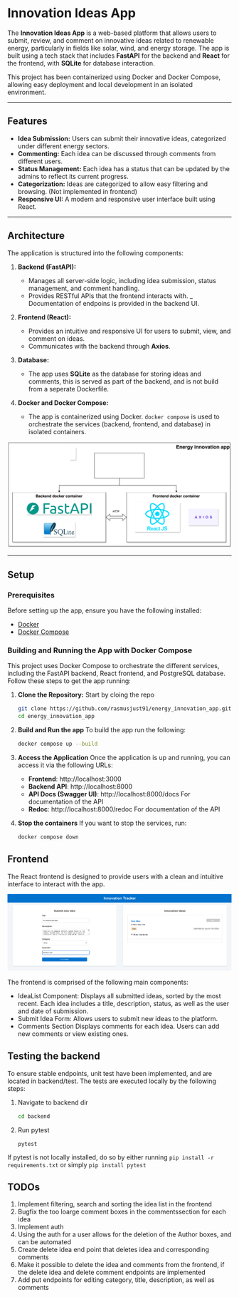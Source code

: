 # Innovation Ideas App

The **Innovation Ideas App** is a web-based platform that allows users to submit, review, and comment on innovative ideas related to renewable energy, particularly in fields like solar, wind, and energy storage. The app is built using a tech stack that includes **FastAPI** for the backend and **React** for the frontend, with **SQLite** for database interaction.

This project has been containerized using Docker and Docker Compose, allowing easy deployment and local development in an isolated environment.

---

## Features

- **Idea Submission:** Users can submit their innovative ideas, categorized under different energy sectors.
- **Commenting:** Each idea can be discussed through comments from different users.
- **Status Management:** Each idea has a status that can be updated by the admins to reflect its current progress.
- **Categorization:** Ideas are categorized to allow easy filtering and browsing. (Not implemented in frontend)
- **Responsive UI:** A modern and responsive user interface built using React.

---

## Architecture

The application is structured into the following components:

1. **Backend (FastAPI):**
   - Manages all server-side logic, including idea submission, status management, and comment handling.
   - Provides RESTful APIs that the frontend interacts with.
   _ Documentation of endpoins is provided in the backend UI.

2. **Frontend (React):**
   - Provides an intuitive and responsive UI for users to submit, view, and comment on ideas.
   - Communicates with the backend through **Axios**.

3. **Database:**
   - The app uses **SQLite** as the database for storing ideas and comments, this is served as part of the backend, and is not build from a seperate Dockerfile.

4. **Docker and Docker Compose:**
   - The app is containerized using Docker. ```docker compose``` is used to orchestrate the services (backend, frontend, and database) in isolated containers.

![](img/system_architecture.svg)

---

## Setup

### Prerequisites

Before setting up the app, ensure you have the following installed:

- [Docker](https://www.docker.com/)
- [Docker Compose](https://docs.docker.com/compose/)

### Building and Running the App with Docker Compose

This project uses Docker Compose to orchestrate the different services, including the FastAPI backend, React frontend, and PostgreSQL database. Follow these steps to get the app running:

1. **Clone the Repository:**
Start by cloing the repo
    ```bash
    git clone https://github.com/rasmusjust91/energy_innovation_app.git
    cd energy_innovation_app
    ```

2. **Build and Run the app**
To build the app run the following:
    ```bash
    docker compose up --build
    ```
3. **Access the Application**
Once the application is up and running, you can access it via the following URLs:
    - **Frontend**: http://localhost:3000
    - **Backend API**: http://localhost:8000
    - **API Docs (Swagger UI)**: http://localhost:8000/docs For documentation of the API
    - **Redoc**: http://localhost:8000/redoc For documentation of the API

4. **Stop the containers**
If you want to stop the services, run:
    ```bash
    docker compose down
    ```

## Frontend
The React frontend is designed to provide users with a clean and intuitive interface to interact with the app. 

<img src="img/frontend_submit.png" alt="frontend_submit"/>

The frontend is comprised of the following main components:

- IdeaList Component:
    Displays all submitted ideas, sorted by the most recent.
    Each idea includes a title, description, status, as well as the user and date of submission.
- Submit Idea Form:
    Allows users to submit new ideas to the platform.
- Comments Section
    Displays comments for each idea. Users can add new comments or view existing ones.

## Testing the backend 
To ensure stable endpoints, unit test have been implemented, and are located in backend/test. The tests are executed locally by the following steps:

1. Navigate to backend dir
    ```bash
    cd backend
    ```
2. Run pytest
    ```ash
    pytest
    ```
If pytest is not locally installed, do so by either running ```pip install -r requirements.txt``` or simply ```pip install pytest```

## TODOs

1. Implement filtering, search and sorting the idea list in the frontend
2. Bugfix the too loarge comment boxes in the commentssection for each idea
3. Implement  auth
4. Using the auth for a user allows for the deletion of the Author boxes, and  can be automated
5. Create delete idea end point that deletes idea and corresponding comments
6. Make it possible to delete the idea and comments from the frontend, if the delete idea and delete comment endpoints are implemented
7. Add put endpoints for editing category, title, description, as well as  comments
